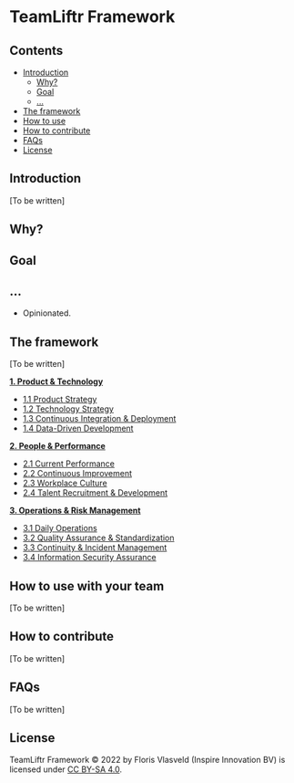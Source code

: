 # TeamLiftr Framework

## Contents
- [Introduction](#introduction)
   - [Why?](#why)
   - [Goal](#goal)
   - [...](#...)
- [The framework](#the-framework)
- [How to use](#how-to-use)
- [How to contribute](#how-to-contribute)
- [FAQs](#faqs)
- [License](#license)

## Introduction
[To be written]

## Why?

## Goal

## ...
- Opinionated.

## The framework
[To be written]

**[1. Product & Technology](/product_and_technology/README.md)**
   - [1.1 Product Strategy](/product_and_technology/PRODUCT_STRATEGY.md)
   - [1.2 Technology Strategy](/product_and_technology/TECHNOLOGY_STRATEGY.md)
   - [1.3 Continuous Integration & Deployment](/product_and_technology/CONTINUOUS_INTEGRATION_AND_DEPLOYMENT.md)
   - [1.4 Data-Driven Development](/product_and_technology/DATA-DRIVEN_DEVELOPMENT.md)

**[2. People & Performance](/people_and_performance/README.md)**
   - [2.1 Current Performance](/people_and_performance/CURRENT_PERFORMANCE.md)
   - [2.2 Continuous Improvement](/people_and_performance/CONTINUOUS_IMPROVEMENT.md)
   - [2.3 Workplace Culture](/people_and_performance/WORKPLACE_CULTURE.md)
   - [2.4 Talent Recruitment & Development](/people_and_performance/TALENT_RECRUITMENT_AND_DEVELOPMENT.md)

**[3. Operations & Risk Management](/operations_and_risk_management/README.md)**
   - [3.1 Daily Operations](/operations_and_risk_management/DAILY_OPERATIONS.md)
   - [3.2 Quality Assurance & Standardization](/operations_and_risk_management/QUALITY_ASSURANCE_AND_STANDARDIZATION.md)
   - [3.3 Continuity & Incident Management](/operations_and_risk_management/CONTINUITY_AND_INCIDENT_MANAGEMENT.md)
   - [3.4 Information Security Assurance](/operations_and_risk_management/INFORMATION_SECURITY_ASSURANCE.md)

## How to use with your team
[To be written]

## How to contribute
[To be written]

## FAQs
[To be written]

## License
TeamLiftr Framework © 2022 by Floris Vlasveld (Inspire Innovation BV) is licensed under [CC BY-SA 4.0](https://creativecommons.org/licenses/by-sa/4.0/).